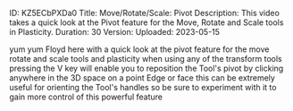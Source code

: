 ID: KZ5ECbPXDa0
Title: Move/Rotate/Scale: Pivot
Description: This video takes a quick look at the Pivot feature for the Move, Rotate and Scale tools in Plasticity.
Duration: 30
Version: 
Uploaded: 2023-05-15

yum yum Floyd here with a quick look at
the pivot feature for the move rotate
and scale tools and plasticity when
using any of the transform tools
pressing the V key will enable you to
reposition the Tool's pivot by clicking
anywhere in the 3D space on a point Edge
or face
this can be extremely useful for
orienting the Tool's handles so be sure
to experiment with it to gain more
control of this powerful feature